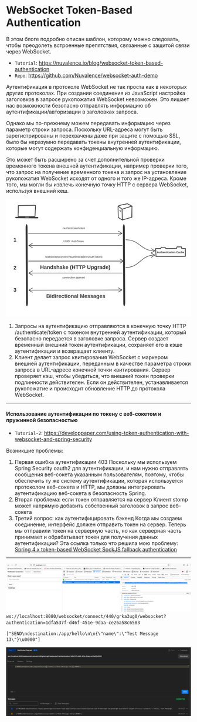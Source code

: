 WebSocket Token-Based Authentication
====================================
В этом блоге подробно описан шаблон, которому можно следовать, чтобы преодолеть встроенные препятствия, связанные с защитой связи через WebSocket.

* `Tutorial`: https://nuvalence.io/blog/websocket-token-based-authentication
* `Repo`: https://github.com/Nuvalence/websocket-auth-demo

Аутентификация в протоколе WebSocket не так проста как в некоторых других протоколах.
При создании соединения из JavaScript настройка заголовков в запросе рукопожатия WebSocket невозможен.
Это лишает нас возможности безопасно отправлять информацию об аутентификации/авторизации в заголовках запроса.

Однако мы по-прежнему можем передавать информацию через параметр строки запроса.
Поскольку URL-адреса могут быть зарегистрированы и перехвачены даже при защите с помощью SSL, было бы неразумно передавать токены внутренней аутентификации, которые могут содержать конфиденциальную информацию.

Это может быть расширено за счет дополнительной проверки временного токена внешней аутентификации, например проверки того, что запрос на получение временного токена и запрос на установление рукопожатия WebSocket исходят от одного и того же IP-адреса.
Кроме того, мы могли бы извлечь конечную точку HTTP с сервера WebSocket, используя внешний кеш.

![websocket-auth-flow](img/websocket-auth-flow.png)

1. Запросы на аутентификацию отправляются в конечную точку HTTP /authenticate/token с токеном внутренней аутентификации, который безопасно передается в заголовке запроса.
   Сервер создает временный внешний токен аутентификации, сохраняет его в кэше аутентификации и возвращает клиенту.
2. Клиент делает запрос квитирования WebSocket с маркером внешней аутентификации, переданным в качестве параметра строки запроса в URL-адресе конечной точки квитирования.
   Сервер проверяет кэш, чтобы убедиться, что внешний токен проверки подлинности действителен.
   Если он действителен, устанавливается рукопожатие и происходит обновление HTTP до протокола WebSocket.


---

#### Использование аутентификации по токену с веб-сокетом и пружинной безопасностью

* `Tutorial-2`: https://developpaper.com/using-token-authentication-with-websocket-and-spring-security

Возникшие проблемы:

1. Первая ошибка аутентификации 403
   Поскольку мы используем Spring Security oauth2 для аутентификации, и нам нужно отправлять сообщения веб-сокета указанным пользователям, поэтому, чтобы обеспечить ту же систему аутентификации, которая используется протоколом веб-сокета и HTTP, мы должны интегрировать аутентификацию веб-сокета в безопасность Spring.
2. Вторая проблема: если токен отправляется на сервер
   Клиент stomp может напрямую добавить собственный заголовок в запрос веб-сокета
3. Третий вопрос: как аутентифицировать бэкенд
   Когда мы создаем соединение, интерфейс должен отправить токен на сервер.
  Теперь мы отправили токен на серверную часть, но как серверная часть принимает и обрабатывает токен для получения данных аутентификации? 
  Эта ссылка только что решила мою проблему: [Spring 4.x token-based WebSocket SockJS fallback authentication](http://stackoverflow.com/questions/39422053/spring-4-x-token-based-websocket-sockjs-fallback-authentication)


---

![Screenshot-8](img/screenshot_08.png)
`ws://localhost:8080/websocket/connect/440/grka3ug0/websocket?authentication=1dfa537f-d46f-451e-9daa-ce26a58c6583`
```text
["SEND\ndestination:/app/hello\n\n{\"name\":\"Test Message 13\"}\u0000"]
```
![Screenshot-9](img/screenshot_09.png)






